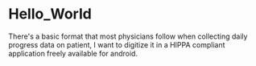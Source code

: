 # Hello_World
There's a basic format that most physicians follow when collecting daily progress data on patient, I want to digitize it in a HIPPA compliant application freely available for android. 
